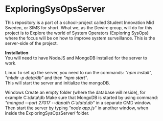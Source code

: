 # ExploringSysOpsServer  

This repository is a part of a school-project called Student Innovation Mid Sweden, or SIMS for short. What we, as the Dewire group,
will do for this project is to Explore the world of System Operators (Exploring SysOps) where the focus will be on how to improve
system surveillance. This is the server-side of the project.

**Installation**  
You will need to have NodeJS and MongoDB installed for the server to work.

Linux
To set up the server, you need to run the commands: _"npm install"_, _"mkdir -p data/db"_ and then _"npm start"_.  
This will start the server and initialize the mongoDB.  

Windows
Create an empty folder (where the database will reside), for example C:\data\db
Make sure that MongoDB is started by using command: _"mongod --port 27017 --dbpath C:\data\db"_ in a separate CMD window.
Then start the server by typing _"node app.js"_ in another window, when inside the ExploringSysOpsServer/ folder.
